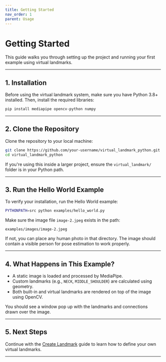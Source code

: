 ```yaml
---
title: Getting Started
nav_order: 1
parent: Usage
---
```


# Getting Started

This guide walks you through setting up the project and running your first example using virtual landmarks.

---

## 1. Installation

Before using the virtual landmark system, make sure you have Python 3.8+ installed. Then, install the required libraries:

```bash
pip install mediapipe opencv-python numpy
```

---

## 2. Clone the Repository

Clone the repository to your local machine:

```bash
git clone https://github.com/your-username/virtual_landmark_python.git
cd virtual_landmark_python
```

If you're using this inside a larger project, ensure the `virtual_landmark/` folder is in your Python path.

---

## 3. Run the Hello World Example

To verify your installation, run the Hello World example:

```bash
PYTHONPATH=src python examples/hello_world.py
```

Make sure the image file `image-2.jpeg` exists in the path:

```
examples/images/image-2.jpeg
```

If not, you can place any human photo in that directory. The image should contain a visible person for pose estimation to work properly.

---

## 4. What Happens in This Example?

- A static image is loaded and processed by MediaPipe.
- Custom landmarks (e.g., `NECK`, `MIDDLE_SHOULDER`) are calculated using geometry.
- Both built-in and virtual landmarks are rendered on top of the image using OpenCV.

You should see a window pop up with the landmarks and connections drawn over the image.

---

## 5. Next Steps

Continue with the [Create Landmark](./create_landmark.md) guide to learn how to define your own virtual landmarks.

---
